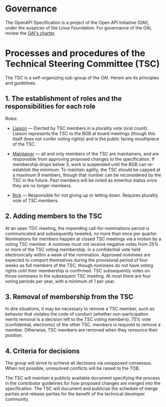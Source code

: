 # Governance

The OpenAPI Specification is a project of the Open API Initiative (OAI), under the auspices of the Linux Foundation. For governance of the OAI, review the [OAI's charter](https://www.openapis.org/participate/how-to-contribute/governance).

# Processes and procedures of the Technical Steering Committee (TSC)

The TSC is a self-organizing sub-group of the OAI. Herein are its principles and guidelines.

## 1. The establishment of roles and the responsibilities for each role

Roles:

* [Liaison](https://www.merriam-webster.com/dictionary/liaison) — Elected by TSC members in a plurality vote (oral count). Liaison represents the TSC to the BGB at board meetings (though this itself does not confer voting rights) and is the public facing mouthpiece of the TSC.

* [Maintainer](https://www.merriam-webster.com/dictionary/maintainer) — all and only members of the TSC are maintainers, and are responsible from approving proposed changes to the specification. If membership drops below 3, work is suspended until the BGB can re-establish the minimum. To maintain agility, the TSC should be capped at a maximum 9 members, though that number can be reconsidered by the TSC in the future. Past members will be noted as emeritus status once they are no longer members. 

* [Rick](https://www.youtube.com/watch?v=dQw4w9WgXcQ) — Responsible for not giving up or letting down. Requires plurality vote of TSC members.

## 2. Adding members to the TSC

At an open TDC meeting, the impending call-for-nominations period is communicated and subsequently tweeted, no more than once per quarter. Nominations for members happen at closed TSC meetings via a motion by a voting TSC member. A nominee must not receive negative votes from 25% or more of the TSC voting membership. in a confidential vote held electronically within a week of the nomination. Approved nominees are expected to comport themselves during the provisional period of four weeks as full members of the TSC, though nominees do not have voting rights until their membership is confirmed. TSC subsequently votes on those nominees in the subsequent TSC meeting. At most there are four voting periods per year, with a minimum of 1 per year.

## 3. Removal of membership from the TSC

In dire situations, it may be necessary to remove a TSC member, such as behavior that violates the code of conduct (whether non-participation merits removal is a decision left to the TSC voting members). 75% vote (confidential, electronic) of the other TSC. members is required to remove a member. Otherwise, TSC members are removed when they renounce their position.

## 4. Criteria for decisions

The group will strive to achieve all decisions via unopposed consensus. When not possible, unresolved conflicts will be raised to the TOB.

The TSC will maintain a publicly available document specifying the process in the contributor guidelines for how proposed changes are merged into the specification. The TSC will document and publicize the schedule of merge parties and release parties for the benefit of the technical developer community.
